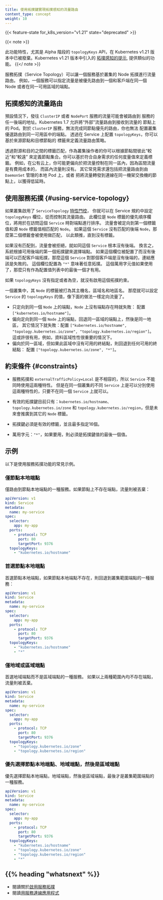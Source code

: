 ```yaml
---
title: 使用拓撲鍵實現拓撲感知的流量路由
content_type: concept
weight: 10
---
```

<!--
reviewers:
- johnbelamaric
- imroc
title: Topology-aware traffic routing with topology keys
content_type: concept
weight: 10
-->

<!-- overview -->

{{< feature-state for_k8s_version="v1.21" state="deprecated" >}}

{{< note >}}
<!--
This feature, specifically the alpha `topologyKeys` API, is deprecated since
Kubernetes v1.21.
[Topology Aware Hints](/docs/concepts/services-networking/topology-aware-hints/),
introduced in Kubernetes v1.21, provide similar functionality.
-->
此功能特性，尤其是 Alpha 階段的 `topologyKeys` API，在 Kubernetes v1.21
版本中已被廢棄。Kubernetes v1.21 版本中引入的
[拓撲感知的提示](/zh-cn/docs/concepts/services-networking/topology-aware-hints/),
提供類似的功能。
{{</ note >}}

<!--
_Service Topology_ enables a service to route traffic based upon the Node
topology of the cluster. For example, a service can specify that traffic be
preferentially routed to endpoints that are on the same Node as the client, or
in the same availability zone.
-->
服務拓撲（Service Topology）可以讓一個服務基於叢集的 Node 拓撲進行流量路由。
例如，一個服務可以指定流量是被優先路由到一個和客戶端在同一個 Node 或者在同一可用區域的端點。

<!-- body -->

<!--
## Topology-aware traffic routing

By default, traffic sent to a `ClusterIP` or `NodePort` Service may be routed to
any backend address for the Service. Kubernetes 1.7 made it possible to
route "external" traffic to the Pods running on the same Node that received the
traffic. For `ClusterIP` Services, the equivalent same-node preference for
routing wasn't possible; nor could you configure your cluster to favor routing
to endpoints within the same zone.
By setting `topologyKeys` on a Service, you're able to define a policy for routing
traffic based upon the Node labels for the originating and destination Nodes.
-->
## 拓撲感知的流量路由 

預設情況下，發往 `ClusterIP` 或者 `NodePort` 服務的流量可能會被路由到
服務的任一後端的地址。Kubernetes 1.7 允許將“外部”流量路由到接收到流量的
節點上的 Pod。對於 `ClusterIP` 服務，無法完成同節點優先的路由，你也無法
配置叢集優選路由到同一可用區中的端點。
透過在 Service 上配置 `topologyKeys`，你可以基於來源節點和目標節點的
標籤來定義流量路由策略。

<!--
The label matching between the source and destination lets you, as a cluster
operator, designate sets of Nodes that are "closer" and "farther" from one another.
You can define labels to represent whatever metric makes sense for your own
requirements.
In public clouds, for example, you might prefer to keep network traffic within the
same zone, because interzonal traffic has a cost associated with it (and intrazonal
traffic typically does not). Other common needs include being able to route traffic
to a local Pod managed by a DaemonSet, or directing traffic to Nodes connected to the
same top-of-rack switch for the lowest latency.
-->
透過對源和目的之間的標籤匹配，作為叢集操作者的你可以根據節點間彼此“較近”和“較遠”
來定義節點集合。你可以基於符合自身需求的任何度量值來定義標籤。
例如，在公有云上，你可能更偏向於把流量控制在同一區內，因為區間流量是有費用成本的，
而區內流量則沒有。
其它常見需求還包括把流量路由到由 `DaemonSet` 管理的本地 Pod 上，或者
把將流量轉發到連線在同一機架交換機的節點上，以獲得低延時。

<!--
## Using Service Topology

If your cluster has the `ServiceTopology`
[feature gate](/docs/reference/command-line-tools-reference/feature-gates/)
enabled, you can control Service traffic
routing by specifying the `topologyKeys` field on the Service spec. This field
is a preference-order list of Node labels which will be used to sort endpoints
when accessing this Service. Traffic will be directed to a Node whose value for
the first label matches the originating Node's value for that label. If there is
no backend for the Service on a matching Node, then the second label will be
considered, and so forth, until no labels remain.

If no match is found, the traffic will be rejected, as if there were no
backends for the Service at all. That is, endpoints are chosen based on the first
topology key with available backends. If this field is specified and all entries
have no backends that match the topology of the client, the service has no
backends for that client and connections should fail. The special value `"*"` may
be used to mean "any topology". This catch-all value, if used, only makes sense
as the last value in the list.
-->

## 使用服務拓撲 {#using-service-topology}

如果叢集啟用了 `ServiceTopology`
[特性門控](/zh-cn/docs/reference/command-line-tools-reference/feature-gates/)，
你就可以在 Service 規約中設定 `topologyKeys` 欄位，從而控制其流量路由。
此欄位是 `Node` 標籤的優先順序欄位，將用於在訪問這個 `Service` 時對端點進行排序。
流量會被定向到第一個標籤值和源 `Node` 標籤值相匹配的 `Node`。
如果這個 `Service` 沒有匹配的後端 `Node`，那麼第二個標籤會被使用做匹配，
以此類推，直到沒有標籤。

如果沒有匹配到，流量會被拒絕，就如同這個 `Service` 根本沒有後端。
換言之，系統根據可用後端的第一個拓撲鍵來選擇端點。
如果這個欄位被配置了而沒有後端可以匹配客戶端拓撲，那麼這個 `Service` 
對那個客戶端是沒有後端的，連結應該是失敗的。
這個欄位配置為 `"*"` 意味著任意拓撲。
這個萬用字元值如果使用了，那麼只有作為配置值列表中的最後一個才有用。

<!--
If `topologyKeys` is not specified or empty, no topology constraints will be applied.

Consider a cluster with Nodes that are labeled with their hostname, zone name,
and region name. Then you can set the `topologyKeys` values of a service to direct
traffic as follows.

* Only to endpoints on the same node, failing if no endpoint exists on the node:
  `["kubernetes.io/hostname"]`.
* Preferentially to endpoints on the same node, falling back to endpoints in the
  same zone, followed by the same region, and failing otherwise: `["kubernetes.io/hostname",
  "topology.kubernetes.io/zone", "topology.kubernetes.io/region"]`.
  This may be useful, for example, in cases where data locality is critical.
* Preferentially to the same zone, but fallback on any available endpoint if
  none are available within this zone:
  `["topology.kubernetes.io/zone", "*"]`.
-->
如果 `topologyKeys` 沒有指定或者為空，就沒有啟用這個拓撲約束。

一個叢集中，其 `Node` 的標籤被打為其主機名，區域名和地區名。
那麼就可以設定 `Service` 的 `topologyKeys` 的值，像下面的做法一樣定向流量了。

* 只定向到同一個 `Node` 上的端點，`Node` 上沒有端點存在時就失敗：
  配置 `["kubernetes.io/hostname"]`。
* 偏向定向到同一個 `Node`  上的端點，回退同一區域的端點上，然後是同一地區，
  其它情況下就失敗：配置 `["kubernetes.io/hostname", "topology.kubernetes.io/zone", "topology.kubernetes.io/region"]`。
  這或許很有用，例如，資料區域性性很重要的情況下。
* 偏向於同一區域，但如果此區域中沒有可用的終結點，則回退到任何可用的終結點：
  配置 `["topology.kubernetes.io/zone", "*"]`。

<!--
## Constraints

* Service topology is not compatible with `externalTrafficPolicy=Local`, and
  therefore a Service cannot use both of these features. It is possible to use
  both features in the same cluster on different Services, only not on the same
  Service.

* Valid topology keys are currently limited to `kubernetes.io/hostname`,
  `topology.kubernetes.io/zone`, and `topology.kubernetes.io/region`, but will
  be generalized to other node labels in the future.

* Topology keys must be valid label keys and at most 16 keys may be specified.

* The catch-all value, `"*"`, must be the last value in the topology keys, if
  it is used.
-->
## 約束條件 {#constraints}

* 服務拓撲和 `externalTrafficPolicy=Local` 是不相容的，所以 `Service` 不能同時使用這兩種特性。
  但是在同一個叢集的不同 `Service` 上是可以分別使用這兩種特性的，只要不在同一個
  `Service` 上就可以。

* 有效的拓撲鍵目前只有：`kubernetes.io/hostname`、`topology.kubernetes.io/zone` 和
  `topology.kubernetes.io/region`，但是未來會推廣到其它的 `Node` 標籤。

* 拓撲鍵必須是有效的標籤，並且最多指定16個。

* 萬用字元：`"*"`，如果要用，則必須是拓撲鍵值的最後一個值。 

<!--
## Examples

The following are common examples of using the Service Topology feature.
-->
## 示例

以下是使用服務拓撲功能的常見示例。

<!--
### Only Node Local Endpoints

A Service that only routes to node local endpoints. If no endpoints exist on the node, traffic is dropped:
-->
### 僅節點本地端點

僅路由到節點本地端點的一種服務。如果節點上不存在端點，流量則被丟棄：

```yaml
apiVersion: v1
kind: Service
metadata:
  name: my-service
spec:
  selector:
    app: my-app
  ports:
    - protocol: TCP
      port: 80
      targetPort: 9376
  topologyKeys:
    - "kubernetes.io/hostname"
```

<!--
### Prefer Node Local Endpoints

A Service that prefers node local Endpoints but falls back to cluster wide endpoints if node local endpoints do not exist:
-->
### 首選節點本地端點

首選節點本地端點，如果節點本地端點不存在，則回退到叢集範圍端點的一種服務：

```yaml
apiVersion: v1
kind: Service
metadata:
  name: my-service
spec:
  selector:
    app: my-app
  ports:
    - protocol: TCP
      port: 80
      targetPort: 9376
  topologyKeys:
    - "kubernetes.io/hostname"
    - "*"
```

<!--
### Only Zonal or Regional Endpoints

A Service that prefers zonal then regional endpoints. If no endpoints exist in either, traffic is dropped.
-->
### 僅地域或區域端點

首選地域端點而不是區域端點的一種服務。 如果以上兩種範圍內均不存在端點，
流量則被丟棄。

```yaml
apiVersion: v1
kind: Service
metadata:
  name: my-service
spec:
  selector:
    app: my-app
  ports:
    - protocol: TCP
      port: 80
      targetPort: 9376
  topologyKeys:
    - "topology.kubernetes.io/zone"
    - "topology.kubernetes.io/region"
```

<!--
### Prefer Node Local, Zonal, then Regional Endpoints

A Service that prefers node local, zonal, then regional endpoints but falls back to cluster wide endpoints.
-->
### 優先選擇節點本地端點、地域端點，然後是區域端點

優先選擇節點本地端點，地域端點，然後是區域端點，最後才是叢集範圍端點的
一種服務。

```yaml
apiVersion: v1
kind: Service
metadata:
  name: my-service
spec:
  selector:
    app: my-app
  ports:
    - protocol: TCP
      port: 80
      targetPort: 9376
  topologyKeys:
    - "kubernetes.io/hostname"
    - "topology.kubernetes.io/zone"
    - "topology.kubernetes.io/region"
    - "*"
```


## {{% heading "whatsnext" %}}
<!--
* Read about [enabling Service Topology](/docs/tasks/administer-cluster/enabling-service-topology)
* Read [Connecting Applications with Services](/docs/concepts/services-networking/connect-applications-service/)
-->
* 閱讀關於[啟用服務拓撲](/zh-cn/docs/tasks/administer-cluster/enabling-service-topology/)
* 閱讀[用服務連線應用程式](/zh-cn/docs/concepts/services-networking/connect-applications-service/)

